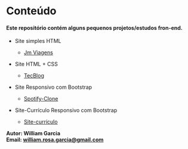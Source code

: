 # Conteúdo

#### Este repositório contém alguns pequenos projetos/estudos fron-end.

- Site simples HTML
    - [Jm Viagens](https://github.com/phewill/Front-end-projects/tree/master/Jm-Viagens)  

- Site HTML + CSS
    - [TecBlog](https://github.com/phewill/Front-end-projects/tree/master/TecBlog)  

- Site Responsivo com Bootstrap
    - [Spotify-Clone](https://github.com/phewill/Front-end-projects/tree/master/Spotify-Clone)  

- Site-Currículo Responsivo com Bootstrap
    - [Site-currículo](https://phewill.github.io/)


**Autor: William Garcia**  
**Email: william.rosa.garcia@gmail.com**
